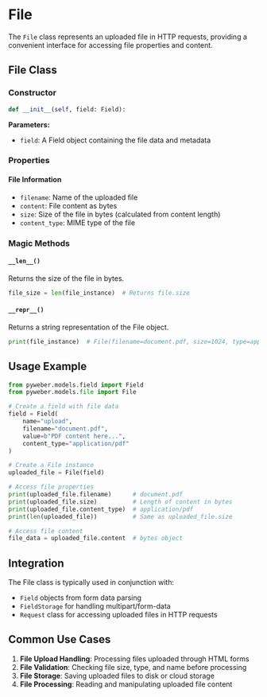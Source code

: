 # File

The `File` class represents an uploaded file in HTTP requests, providing a convenient interface for accessing file properties and content.

## File Class

### Constructor
```python
def __init__(self, field: Field):
```

**Parameters:**
- `field`: A Field object containing the file data and metadata

### Properties

#### File Information
- `filename`: Name of the uploaded file
- `content`: File content as bytes
- `size`: Size of the file in bytes (calculated from content length)
- `content_type`: MIME type of the file

### Magic Methods

#### `__len__()`
Returns the size of the file in bytes.

```python
file_size = len(file_instance)  # Returns file.size
```

#### `__repr__()`
Returns a string representation of the File object.

```python
print(file_instance)  # File(filename=document.pdf, size=1024, type=application/pdf)
```

## Usage Example

```python
from pyweber.models.field import Field
from pyweber.models.file import File

# Create a field with file data
field = Field(
    name="upload",
    filename="document.pdf",
    value=b"PDF content here...",
    content_type="application/pdf"
)

# Create a File instance
uploaded_file = File(field)

# Access file properties
print(uploaded_file.filename)      # document.pdf
print(uploaded_file.size)          # Length of content in bytes
print(uploaded_file.content_type)  # application/pdf
print(len(uploaded_file))          # Same as uploaded_file.size

# Access file content
file_data = uploaded_file.content  # bytes object
```

## Integration

The File class is typically used in conjunction with:
- `Field` objects from form data parsing
- `FieldStorage` for handling multipart/form-data
- `Request` class for accessing uploaded files in HTTP requests

## Common Use Cases

1. **File Upload Handling**: Processing files uploaded through HTML forms
2. **File Validation**: Checking file size, type, and name before processing
3. **File Storage**: Saving uploaded files to disk or cloud storage
4. **File Processing**: Reading and manipulating uploaded file content